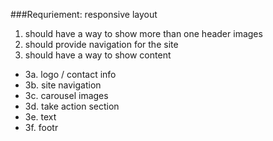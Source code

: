 ###Requriement:
responsive layout


1. should have a way to show more than one header images
2. should provide navigation for the site
3. should have a way to show content
- 3a. logo / contact info
- 3b. site navigation 
- 3c. carousel images
- 3d. take action section
- 3e. text
- 3f. footr